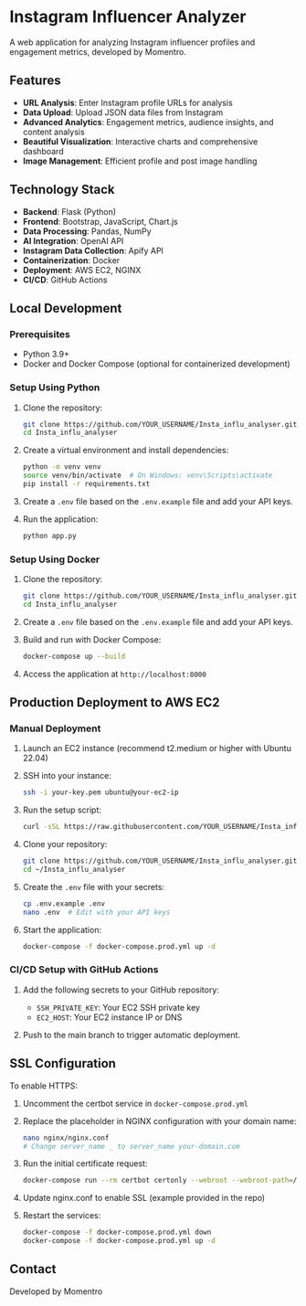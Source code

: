 # Instagram Influencer Analyzer

A web application for analyzing Instagram influencer profiles and engagement metrics, developed by Momentro.

## Features

- **URL Analysis**: Enter Instagram profile URLs for analysis
- **Data Upload**: Upload JSON data files from Instagram
- **Advanced Analytics**: Engagement metrics, audience insights, and content analysis
- **Beautiful Visualization**: Interactive charts and comprehensive dashboard
- **Image Management**: Efficient profile and post image handling

## Technology Stack

- **Backend**: Flask (Python)
- **Frontend**: Bootstrap, JavaScript, Chart.js
- **Data Processing**: Pandas, NumPy
- **AI Integration**: OpenAI API
- **Instagram Data Collection**: Apify API
- **Containerization**: Docker
- **Deployment**: AWS EC2, NGINX
- **CI/CD**: GitHub Actions

## Local Development

### Prerequisites

- Python 3.9+
- Docker and Docker Compose (optional for containerized development)

### Setup Using Python

1. Clone the repository:
   ```bash
   git clone https://github.com/YOUR_USERNAME/Insta_influ_analyser.git
   cd Insta_influ_analyser
   ```

2. Create a virtual environment and install dependencies:
   ```bash
   python -m venv venv
   source venv/bin/activate  # On Windows: venv\Scripts\activate
   pip install -r requirements.txt
   ```

3. Create a `.env` file based on the `.env.example` file and add your API keys.

4. Run the application:
   ```bash
   python app.py
   ```

### Setup Using Docker

1. Clone the repository:
   ```bash
   git clone https://github.com/YOUR_USERNAME/Insta_influ_analyser.git
   cd Insta_influ_analyser
   ```

2. Create a `.env` file based on the `.env.example` file and add your API keys.

3. Build and run with Docker Compose:
   ```bash
   docker-compose up --build
   ```

4. Access the application at `http://localhost:8000`

## Production Deployment to AWS EC2

### Manual Deployment

1. Launch an EC2 instance (recommend t2.medium or higher with Ubuntu 22.04)

2. SSH into your instance:
   ```bash
   ssh -i your-key.pem ubuntu@your-ec2-ip
   ```

3. Run the setup script:
   ```bash
   curl -sSL https://raw.githubusercontent.com/YOUR_USERNAME/Insta_influ_analyser/main/scripts/setup_ec2.sh | bash
   ```

4. Clone your repository:
   ```bash
   git clone https://github.com/YOUR_USERNAME/Insta_influ_analyser.git ~/Insta_influ_analyser
   cd ~/Insta_influ_analyser
   ```

5. Create the `.env` file with your secrets:
   ```bash
   cp .env.example .env
   nano .env  # Edit with your API keys
   ```

6. Start the application:
   ```bash
   docker-compose -f docker-compose.prod.yml up -d
   ```

### CI/CD Setup with GitHub Actions

1. Add the following secrets to your GitHub repository:
   - `SSH_PRIVATE_KEY`: Your EC2 SSH private key
   - `EC2_HOST`: Your EC2 instance IP or DNS

2. Push to the main branch to trigger automatic deployment.

## SSL Configuration

To enable HTTPS:

1. Uncomment the certbot service in `docker-compose.prod.yml`

2. Replace the placeholder in NGINX configuration with your domain name:
   ```bash
   nano nginx/nginx.conf
   # Change server_name _ to server_name your-domain.com
   ```

3. Run the initial certificate request:
   ```bash
   docker-compose run --rm certbot certonly --webroot --webroot-path=/var/www/certbot -d your-domain.com
   ```

4. Update nginx.conf to enable SSL (example provided in the repo)

5. Restart the services:
   ```bash
   docker-compose -f docker-compose.prod.yml down
   docker-compose -f docker-compose.prod.yml up -d
   ```

## Contact

Developed by Momentro 